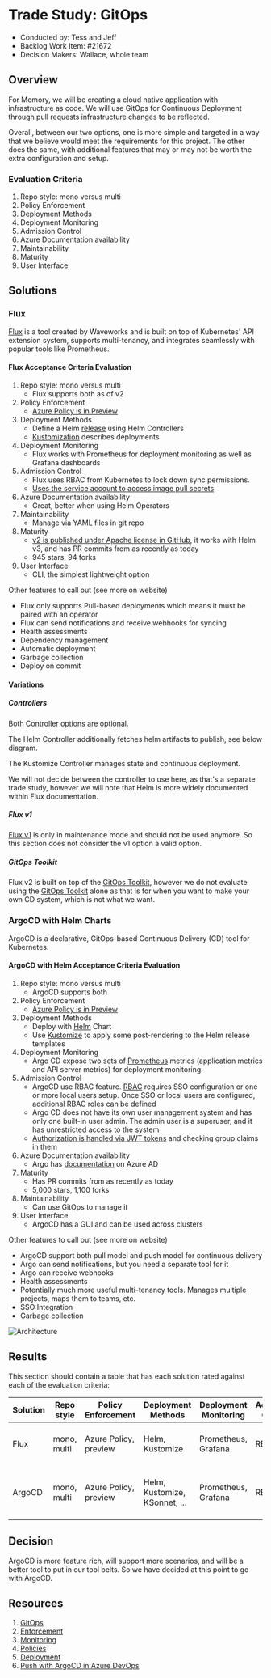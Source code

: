 # Trade Study: GitOps

- Conducted by: Tess and Jeff
- Backlog Work Item: #21672
- Decision Makers: Wallace, whole team

## Overview

For Memory, we will be creating a cloud native application with infrastructure as code.
We will use GitOps for Continuous Deployment through pull requests infrastructure changes to be reflected.

Overall, between our two options, one is more simple and targeted in a way that we believe would meet the requirements for this project.
The other does the same, with additional features that may or may not be worth the extra configuration and setup.

### Evaluation Criteria

1. Repo style: mono versus multi
1. Policy Enforcement
1. Deployment Methods
1. Deployment Monitoring
1. Admission Control
1. Azure Documentation availability
1. Maintainability
1. Maturity
1. User Interface

## Solutions

### Flux

[Flux](https://toolkit.fluxcd.io/) is a tool created by Waveworks and is built on top of Kubernetes' API extension system, supports multi-tenancy, and integrates seamlessly with popular tools like Prometheus.

#### Flux Acceptance Criteria Evaluation

1. Repo style: mono versus multi
   - Flux supports both as of v2
1. Policy Enforcement
   - [Azure Policy is in Preview](https://learn.microsoft.com/en-us/azure/azure-arc/kubernetes/use-azure-policy)
1. Deployment Methods
   - Define a Helm [release](https://toolkit.fluxcd.io/guides/helmreleases/) using Helm Controllers
   - [Kustomization](https://toolkit.fluxcd.io/get-started/#deploy-podinfo-application) describes deployments
1. Deployment Monitoring
   - Flux works with Prometheus for deployment monitoring as well as Grafana dashboards
1. Admission Control
   - Flux uses RBAC from Kubernetes to lock down sync permissions.
   - [Uses the service account to access image pull secrets](https://docs.fluxcd.io/en/1.21.1/faq/#how-do-i-give-flux-access-to-an-image-registry)
1. Azure Documentation availability
   - Great, better when using Helm Operators
1. Maintainability
   - Manage via YAML files in git repo
1. Maturity
   - [v2 is published under Apache license in GitHub](https://github.com/fluxcd/flux2), it works with Helm v3, and has PR commits from as recently as today
   - 945 stars, 94 forks
1. User Interface
   - CLI, the simplest lightweight option

Other features to call out (see more on website)

- Flux only supports Pull-based deployments which means it must be paired with an operator
- Flux can send notifications and receive webhooks for syncing
- Health assessments
- Dependency management
- Automatic deployment
- Garbage collection
- Deploy on commit

#### Variations

##### Controllers

Both Controller options are optional.

The Helm Controller additionally fetches helm artifacts to publish, see below diagram.

The Kustomize Controller manages state and continuous deployment.

We will not decide between the controller to use here, as that's a separate trade study, however we will note that Helm is more widely documented within Flux documentation.

##### Flux v1

[Flux v1](https://github.com/fluxcd/flux) is only in maintenance mode and should not be used anymore.
So this section does not consider the v1 option a valid option.

##### GitOps Toolkit

Flux v2 is built on top of the [GitOps Toolkit](https://toolkit.fluxcd.io/components/), however we do not evaluate using the [GitOps Toolkit](https://toolkit.fluxcd.io/components/) alone as that is for when you want to make your own CD system, which is not what we want.

### ArgoCD with Helm Charts

ArgoCD is a declarative, GitOps-based Continuous Delivery (CD) tool for Kubernetes.

#### ArgoCD with Helm Acceptance Criteria Evaluation

1. Repo style: mono versus multi
   - ArgoCD supports both
1. Policy Enforcement
   - [Azure Policy is in Preview](https://learn.microsoft.com/en-us/azure/azure-arc/kubernetes/use-azure-policy)
1. Deployment Methods
   - Deploy with [Helm](https://argo-cd.readthedocs.io/en/stable/user-guide/helm/) Chart
   - Use [Kustomize](https://argo-cd.readthedocs.io/en/stable/user-guide/kustomize/) to apply some post-rendering to the Helm release templates
1. Deployment Monitoring
   - Argo CD expose two sets of [Prometheus](https://argo-cd.readthedocs.io/en/stable/operator-manual/metrics/) metrics (application metrics and API server metrics) for deployment monitoring.
1. Admission Control
   - ArgoCD use RBAC feature.
     [RBAC](https://argo-cd.readthedocs.io/en/stable/operator-manual/rbac/) requires SSO configuration or one or more local users setup.
     Once SSO or local users are configured, additional RBAC roles can be defined
   - Argo CD does not have its own user management system and has only one built-in user admin.
     The admin user is a superuser, and it has unrestricted access to the system
   - [Authorization is handled via JWT tokens](https://argo-cd.readthedocs.io/en/stable/operator-manual/security/#authentication) and checking group claims in them
1. Azure Documentation availability
   - Argo has [documentation](https://argo-cd.readthedocs.io/en/stable/operator-manual/user-management/microsoft/) on Azure AD
1. Maturity
   - Has PR commits from as recently as today
   - 5,000 stars, 1,100 forks
1. Maintainability
   - Can use GitOps to manage it
1. User Interface
   - ArgoCD has a GUI and can be used across clusters

Other features to call out (see more on website)

- ArgoCD support both pull model and push model for continuous delivery
- Argo can send notifications, but you need a separate tool for it
- Argo can receive webhooks
- Health assessments
- Potentially much more useful multi-tenancy tools.
  Manages multiple projects, maps them to teams, etc.
- SSO Integration
- Garbage collection

![Architecture](https://argo-cd.readthedocs.io/en/stable/assets/argocd_architecture.png)

## Results

This section should contain a table that has each solution rated against each of the evaluation criteria:

| Solution | Repo style  | Policy Enforcement    | Deployment Methods            | Deployment Monitoring | Admission Control | Azure Doc              | Maintainability       | Maturity                                  | UI                                 |
|----------|-------------|-----------------------|-------------------------------|-----------------------|-------------------|------------------------|-----------------------|-------------------------------------------|------------------------------------|
| Flux     | mono, multi | Azure Policy, preview | Helm, Kustomize               | Prometheus, Grafana   | RBAC              | Yes on Azure           | YAML in git repo      | 945 stars, 94 forks, currently maintained | CLI                                |
| ArgoCD   | mono, multi | Azure Policy, preview | Helm, Kustomize, KSonnet, ... | Prometheus, Grafana   | RBAC              | Only in their own docs | manifests in git repo | 5,000 stars, 1,100 forks                  | GUI, multiple clusters in same GUI |

## Decision

ArgoCD is more feature rich, will support more scenarios, and will be a better tool to put in our tool belts.
So we have decided at this point to go with ArgoCD.

## Resources

1. [GitOps](https://www.gitops.tech/#:~:text=What%20is%20GitOps?%20GitOps%20is%20a%20way%20of,familiar%20with,%20including%20Git%20and%20Continuous%20Deployment%20tools.)
1. [Enforcement](https://learn.microsoft.com/en-us/azure/azure-arc/kubernetes/use-azure-policy)
1. [Monitoring](https://learn.microsoft.com/en-us/azure/azure-monitor/insights/container-insights-onboard)
1. [Policies](https://learn.microsoft.com/en-us/azure/governance/policy/concepts/policy-for-kubernetes)
1. [Deployment](https://learn.microsoft.com/en-us/azure/azure-arc/kubernetes/use-gitops-with-helm)
1. [Push with ArgoCD in Azure DevOps](https://www.linkedin.com/pulse/azure-devops-gitops-aks-argocd-ajay-vikram-singh?articleId=6677601917633355776)
